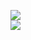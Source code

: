[![](https://img.shields.io/badge/Made%20With-Github%20Spray-lightgrey.svg?style=for-the-badge&logo=github)](https://github.com/Annihil/github-spray#10996)  
[![](https://i.imgur.com/2DrTn0Z.gif)](https://github.com/Annihil/github-spray)